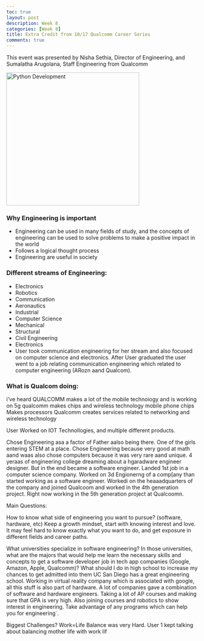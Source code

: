 ```yaml
---
toc: true
layout: post
description: Week 8
categories: [Week 8]
title: Extra Credit from 10/17 Qualcomm Career Series
comments: true
--- 
```


This event was presented by Nisha Sethia, Director of Engineering, and Sumalatha Arugolana, Staff Engineering from Qualcomm

<img class="card-img-top" src="/FastPagesSTG/images/qualcomm.png" alt="Python Development" height="350">

### Why Engineering is important

- Engineering can be used in many fields of study, and the concepts of engineering can be used to solve problems to make a positive impact in the world
- Follows a logical thought process
- Engineering are useful in society

### Different streams of Engineering:

- Electronics
- Robotics
- Communication 
- Aeronautics
- Industrial
- Computer Science
- Mechanical
- Structural
- Civil Engineering
- Electronics
- User took communication engineering for her stream and also focused on computer science and electronics. After User graduated the user went to a job relating communication engineering which related to computer engineering (ARozn aand Qualcom).

### What is Qualcom doing:
i've heard QUALCOMM makes a lot of the mobile technoiogy and is working on 5g
qualcomm makes chips and wireless technology
mobile phone chips
Makes processors
Qualcomm creates services related to networking and wireless technology

User Worked on IOT Technollogies, and multiple different products.



Chose Engineering asa a factor of Father aalso being there. One of the girls entering STEM at a place. Chose Engineering because very  good at math aand waas also chose computers because it was very rare aand unique. 4 yeraas of engineering college dreaming about a hgaradware engineer designer. But in the end became a software engineer. Landed 1st job in a computer science company. Worked on 3d Engionerng  of a comp[any than started working as a software engineer. Workedi on the heaaadquarters of the company and joined Qualcoom and worked in the 4th generation project. Right now working in the 5th generation project at Qualcoomn.

Main Questions:

How to know what side of engineering you want to pursue? (software, hardware, etc)
Keep a growth mindset, start with knowing interest and love. It may feel hard to know exactly what you want to do, and get exposure in different fields and career paths.

What universities specialize in software engineering? In those universities, what are the majors that would help me learn the necessary skills and concepts to get a software developer job in tech app companies (Google, Amazon, Apple, Qualcomm)? What should I do in high school to increase my chances to get admitted into them
UC San Diego has a great engineering school. Working in virtual reality company which is associated with google, all this stuff is also part of hardware. A lot of companies gave a combination of software and hardware engineers. Taking a lot of AP courses and making sure that GPA is very high. Also joining courses and robotics to show interest in engineering. Take advantage of any programs which can help you for engineering`.

Biggest Challenges?
Work=Life Balance was very Hard. User 1 kept talking about balancing mother life with work lif
